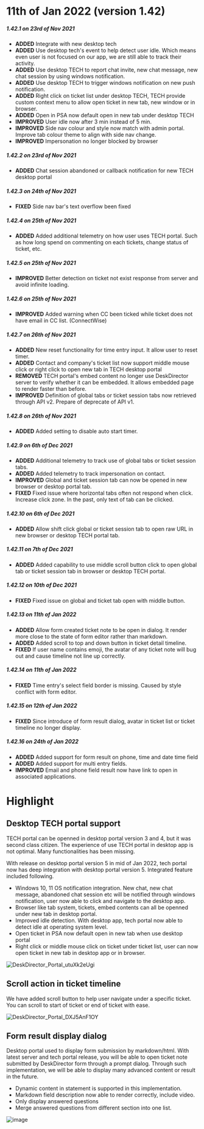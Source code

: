 # 11th of Jan 2022 (version 1.42)

##### 1.42.1 on 23rd of Nov 2021
- **ADDED** Integrate with new desktop tech
- **ADDED** Use desktop tech's event to help detect user idle. Which means even user is not focused on our app, we are still able to track their activity.
- **ADDED** Use desktop TECH to report chat invite, new chat message, new chat session by using windows notification.
- **ADDED** Use desktop TECH to trigger windows notification on new push notification.
- **ADDED** Right click on ticket list under desktop TECH, TECH provide custom context menu to allow open ticket in new tab, new window or in browser.
- **ADDED** Open in PSA now default open in new tab under desktop TECH
- **IMPROVED** User idle now after 3 min instead of 5 min.
- **IMPROVED** Side nav colour and style now match with admin portal. Improve tab colour theme to align with side nav change.
- **IMPROVED** Impersonation no longer blocked by browser

##### 1.42.2 on 23rd of Nov 2021
- **ADDED** Chat session abandoned or callback notification for new TECH desktop portal

##### 1.42.3 on 24th of Nov 2021
- **FIXED** Side nav bar's text overflow been fixed

##### 1.42.4 on 25th of Nov 2021
- **ADDED** Added additional telemetry on how user uses TECH portal. Such as how long spend on commenting on each tickets, change status of ticket, etc.

##### 1.42.5 on 25th of Nov 2021
- **IMPROVED** Better detection on ticket not exist response from server and avoid infinite loading.

##### 1.42.6 on 25th of Nov 2021
- **IMPROVED** Added warning when CC been ticked while ticket does not have email in CC list. (ConnectWise)

##### 1.42.7 on 26th of Nov 2021
- **ADDED** New reset functionality for time entry input. It allow user to reset timer.
- **ADDED** Contact and company's ticket list now support middle mouse click or right click to open new tab in TECH desktop portal
- **REMOVED** TECH portal's embed content no longer use DeskDirector server to verify whether it can be embedded. It allows embedded page to render faster than before.
- **IMPROVED** Definition of global tabs or ticket session tabs now retrieved through API v2. Prepare of deprecate of API v1.

##### 1.42.8 on 26th of Nov 2021
- **ADDED** Added setting to disable auto start timer.

##### 1.42.9 on 6th of Dec 2021
- **ADDED** Additional telemetry to track use of global tabs or ticket session tabs.
- **ADDED** Added telemetry to track impersonation on contact.
- **IMPROVED** Global and ticket session tab can now be opened in new browser or desktop portal tab.
- **FIXED** Fixed issue where horizontal tabs often not respond when click. Increase click zone. In the past, only text of tab can be clicked.

##### 1.42.10 on 6th of Dec 2021
- **ADDED** Allow shift click global or ticket session tab to open raw URL in new browser or desktop TECH portal tab.

##### 1.42.11 on 7th of Dec 2021
- **ADDED** Added capability to use middle scroll button click to open global tab or ticket session tab in browser or desktop TECH portal.

##### 1.42.12 on 10th of Dec 2021
- **FIXED** Fixed issue on global and ticket tab open with middle button.

##### 1.42.13 on 11th of Jan 2022
- **ADDED** Allow form created ticket note to be open in dialog. It render more close to the state of form editor rather than markdown.
- **ADDED** Added scroll to top and down button in ticket detail timeline. 
- **FIXED** If user name contains emoji, the avatar of any ticket note will bug out and cause timeline not line up correctly.

##### 1.42.14 on 11th of Jan 2022
- **FIXED** Time entry's select field border is missing. Caused by style conflict with form editor.

##### 1.42.15 on 12th of Jan 2022
- **FIXED** Since introduce of form result dialog, avatar in ticket list or ticket timeline no longer display.

##### 1.42.16 on 24th of Jan 2022
- **ADDED** Added support for form result on phone, time and date time field
- **ADDED** Added support for multi entry fields.
- **IMPROVED** Email and phone field result now have link to open in associated applications.

# Highlight

## Desktop TECH portal support
TECH portal can be openned in desktop portal version 3 and 4, but it was second class citizen. The experience of use TECH portal in desktop app is not optimal. Many functionalities has been missing. 

With release on desktop portal version 5 in mid of Jan 2022, tech portal now has deep integration with desktop portal version 5. Integrated feature included following.

* Windows 10, 11 OS notification integration. New chat, new chat message, abandoned chat session etc will be notified through windows notification, user now able to click and navigate to the desktop app.
* Browser like tab system, tickets, embed contents can all be openned under new tab in desktop portal.
* Improved idle detection. With desktop app, tech portal now able to detect idle at operating system level.
* Open ticket in PSA now default open in new tab when use desktop portal
* Right click or middle mouse click on ticket under ticket list, user can now open ticket in new tab in desktop app or in browser. 

![DeskDirector_Portal_utuXk2eUgi](https://user-images.githubusercontent.com/1712143/148882480-17b6b611-fdbd-442f-bd65-3d1771d8717b.png)

## Scroll action in ticket timeline
We have added scroll button to help user navigate under a specific ticket. You can scroll to start of ticket or end of ticket with ease.

![DeskDirector_Portal_DXJ5AnF1OY](https://user-images.githubusercontent.com/1712143/148883959-6dcbf38d-84e2-42e8-a301-fc7eb1f89586.png)


## Form result display dialog
Desktop portal used to display form submission by markdown/html. With latest server and tech portal release, you will be able to open ticket note submitted by DeskDirector form through a prompt dialog. Through such implementation, we will be able to display many advanced content or result in the future.

* Dynamic content in statement is supported in this implementation.
* Markdown field description now able to render correctly, include video.
* Only display answered questions
* Merge answered questions from different section into one list.

![image](https://user-images.githubusercontent.com/1712143/148884315-77473243-3cb6-4a32-9062-16596a9d9af0.png)
